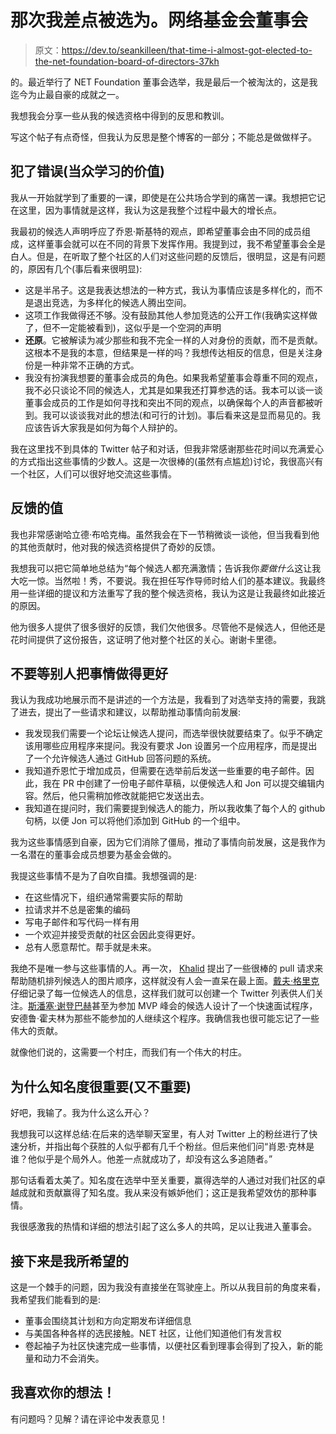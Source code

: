 # 那次我差点被选为。网络基金会董事会

> 原文：<https://dev.to/seankilleen/that-time-i-almost-got-elected-to-the-net-foundation-board-of-directors-37kh>

的。最近举行了 NET Foundation 董事会选举，我是最后一个被淘汰的，这是我迄今为止最自豪的成就之一。

我想我会分享一些从我的候选资格中得到的反思和教训。

写这个帖子有点奇怪，但我认为反思是整个博客的一部分；不能总是做做样子。

## 犯了错误(当众学习的价值)

我从一开始就学到了重要的一课，即使是在公共场合学到的痛苦一课。我想把它记在这里，因为事情就是这样，我认为这是我整个过程中最大的增长点。

我最初的候选人声明呼应了乔恩·斯基特的观点，即希望董事会由不同的成员组成，这样董事会就可以在不同的背景下发挥作用。我提到过，我不希望董事会全是白人。但是，在听取了整个社区的人们对这些问题的反馈后，很明显，这是有问题的，原因有几个(事后看来很明显):

*   这是半吊子。这是我表达想法的一种方式，我认为事情应该是多样化的，而不是退出竞选，为多样化的候选人腾出空间。
*   这项工作我做得还不够。没有鼓励其他人参加竞选的公开工作(我确实这样做了，但不一定能被看到)，这似乎是一个空洞的声明
*   **还原**。它被解读为减少那些和我不完全一样的人对身份的贡献，而不是贡献。这根本不是我的本意，但结果是一样的吗？我想传达相反的信息，但是关注身份是一种非常不正确的方式。
*   我没有扮演我想要的董事会成员的角色。如果我希望董事会尊重不同的观点，我不必只谈论不同的候选人，尤其是如果我还打算参选的话。我本可以谈一谈董事会成员的工作是如何寻找和突出不同的观点，以确保每个人的声音都被听到。我可以谈谈我对此的想法(和可行的计划)。事后看来这是显而易见的。我应该告诉大家我是如何为每个人辩护的。

我在这里找不到具体的 Twitter 帖子和对话，但我非常感谢那些花时间以充满爱心的方式指出这些事情的少数人。这是一次很棒的(虽然有点尴尬)讨论，我很高兴有一个社区，人们可以很好地交流这些事情。

## 反馈的值

我也非常感谢哈立德·布哈克梅。虽然我会在下一节稍微谈一谈他，但当我看到他的其他贡献时，他对我的候选资格提供了奇妙的反馈。

我想我可以把它简单地总结为“每个候选人都充满激情；告诉我你*要做什么*这让我大吃一惊。当然啦！秀，不要说。我在担任写作导师时给人们的基本建议。我最终用一些详细的提议和方法重写了我的整个候选资格，我认为这是让我最终如此接近的原因。

他为很多人提供了很多很好的反馈，我们欠他很多。尽管他不是候选人，但他还是花时间提供了这份报告，这证明了他对整个社区的关心。谢谢卡里德。

## 不要等别人把事情做得更好

我认为我成功地展示而不是讲述的一个方法是，我看到了对选举支持的需要，我跳了进去，提出了一些请求和建议，以帮助推动事情向前发展:

*   我发现我们需要一个论坛让候选人提问，而选举很快就要结束了。似乎不确定该用哪些应用程序来提问。我没有要求 Jon 设置另一个应用程序，而是提出了一个允许候选人通过 GitHub 回答问题的系统。
*   我知道乔恩忙于增加成员，但需要在选举前后发送一些重要的电子邮件。因此，我在 PR 中创建了一份电子邮件草稿，以便候选人和 Jon 可以提交编辑内容。然后，他只需稍加修改就能把它发送出去。
*   我知道在提问时，我们需要提到候选人的能力，所以我收集了每个人的 github 句柄，以便 Jon 可以将他们添加到 GitHub 的一个组中。

我为这些事情感到自豪，因为它们消除了僵局，推动了事情向前发展，这是我作为一名潜在的董事会成员想要为基金会做的。

我提这些事情不是为了自吹自擂。我想强调的是:

*   在这些情况下，组织通常需要实际的帮助
*   拉请求并不总是密集的编码
*   写电子邮件和写代码一样有用
*   一个欢迎并接受贡献的社区会因此变得更好。
*   总有人愿意帮忙。帮手就是未来。

我绝不是唯一参与这些事情的人。再一次， [Khalid](https://twitter.com/buhakmeh) 提出了一些很棒的 pull 请求来帮助随机排列候选人的图片顺序，这样就没有人会一直呆在最上面。[戴夫·格里克](https://twitter.com/daveaglick)仔细记录了每一位候选人的信息，这样我们就可以创建一个 Twitter 列表供人们关注。[斯潘塞·谢登巴赫](https://twitter.com/schneidenbach)甚至为参加 MVP 峰会的候选人设计了一个快速面试程序，安德鲁·霍夫林为那些不能参加的人继续这个程序。我确信我也很可能忘记了一些伟大的贡献。

就像他们说的，这需要一个村庄，而我们有一个伟大的村庄。

## 为什么知名度很重要(又不重要)

好吧，我输了。我为什么这么开心？

我想我可以这样总结:在后来的选举聊天室里，有人对 Twitter 上的粉丝进行了快速分析，并指出每个获胜的人似乎都有几千个粉丝。但后来他们问“肖恩·克林是谁？他似乎是个局外人。他差一点就成功了，却没有这么多追随者。”

那句话看着太美了。知名度在选举中至关重要，赢得选举的人通过对我们社区的卓越成就和贡献赢得了知名度。我从来没有嫉妒他们；这正是我希望效仿的那种事情。

我很感激我的热情和详细的想法引起了这么多人的共鸣，足以让我进入董事会。

## 接下来是我所希望的

这是一个棘手的问题，因为我没有直接坐在驾驶座上。所以从我目前的角度来看，我希望我们能看到的是:

*   董事会围绕其计划和方向定期发布详细信息
*   与美国各种各样的选民接触。NET 社区，让他们知道他们有发言权
*   卷起袖子为社区快速完成一些事情，以便社区看到理事会得到了投入，新的能量和动力不会消失。

## 我喜欢你的想法！

有问题吗？见解？请在评论中发表意见！